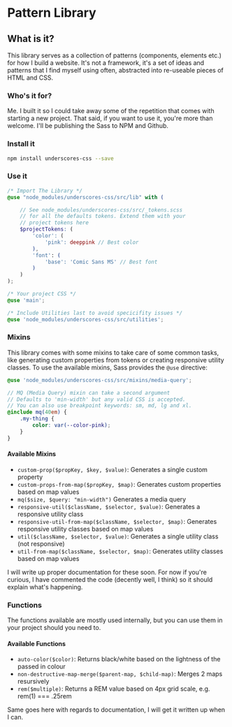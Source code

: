# Pattern Library

## What is it?

This library serves as a collection of patterns (components, elements etc.) for how I build a website. It's not a framework, it's a set of ideas and patterns that I find myself using often, abstracted into re-useable pieces of HTML and CSS.

### Who's it for?

Me. I built it so I could take away some of the repetition that comes with starting a new project. That said, if you want to use it, you're more than welcome. I'll be publishing the Sass to NPM and Github.

### Install it

```bash
npm install underscores-css --save
```

### Use it

```scss
/* Import The Library */
@use "node_modules/underscores-css/src/lib" with (

    // See node_modules/underscores-css/src/_tokens.scss
    // for all the defaults tokens. Extend them with your
    // project tokens here
    $projectTokens: (
        'color': (
            'pink': deeppink // Best color
        ),
        'font': (
            'base': 'Comic Sans MS' // Best font
        )
    )
);

/* Your project CSS */
@use 'main';

/* Include Utilities last to avoid specicifity issues */
@use 'node_modules/underscores-css/src/utilities';
```

### Mixins

This library comes with some mixins to take care of some common tasks, like generating custom properties from tokens or creating responsive utility classes. To use the available mixins, Sass provides the `@use` directive:

```scss
@use 'node_modules/underscores-css/src/mixins/media-query';

// MQ (Media Query) mixin can take a second argument
// Defaults to 'min-width' but any valid CSS is accepted.
// You can also use breakpoint keywords: sm, md, lg and xl.
@include mq(40em) {
	.my-thing {
		color: var(--color-pink);
	}
}
```

#### Available Mixins

-   `custom-prop($propKey, $key, $value)`: Generates a single custom property
-   `custom-props-from-map($propKey, $map)`: Generates custom properties based on map values
-   `mq($size, $query: "min-width")` Generates a media query
-   `responsive-util($className, $selector, $value)`: Generates a responsive utility class
-   `responsive-util-from-map($className, $selector, $map)`: Generates responsive utility classes based on map values
-   `util($className, $selector, $value)`: Generates a single utility class (not responsive)
-   `util-from-map($className, $selector, $map)`: Generates utility classes based on map values

I will write up proper documentation for these soon. For now if you're curious, I have commented the code (decently well, I think) so it should explain what's happening.

### Functions

The functions available are mostly used internally, but you can use them in your project should you need to.

#### Available Functions

-   `auto-color($color)`: Returns black/white based on the lightness of the passed in colour
-   `non-destructive-map-merge($parent-map, $child-map)`: Merges 2 maps resursively
-   `rem($multiple)`: Returns a REM value based on 4px grid scale, e.g. rem(1) === .25rem

Same goes here with regards to documentation, I will get it written up when I can.
